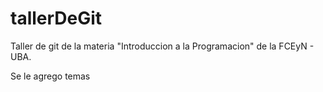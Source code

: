 # tallerDeGit

Taller de git de la materia "Introduccion a la Programacion" de la FCEyN - UBA.

Se le agrego temas